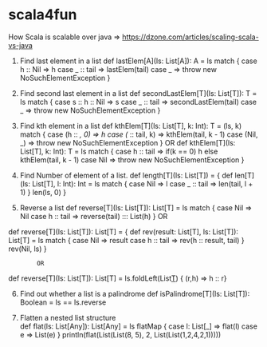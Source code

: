 # scala4fun

How Scala is scalable over java => https://dzone.com/articles/scaling-scala-vs-java

1. Find last element in a list
def lastElem[A](ls: List[A]): A = ls match {
	case h :: Nil  => h
	case _ :: tail => lastElem(tail)
	case _         => throw new NoSuchElementException
}

2. Find second last element in a list
def secondLastElem[T](ls: List[T]): T = ls match {
	case s :: h :: Nil => s
	case _ :: tail => secondLastElem(tail)
	case _ => throw new NoSuchElementException
}

3. Find kth element in a list
def kthElem[T](ls: List[T], k: Int): T = (ls, k) match {
	case (h :: _, 0) => h
	case (_ :: tail, k) => kthElem(tail, k - 1)
	case (Nil, _) => throw new NoSuchElementException
}
                        OR
def kthElem[T](ls: List[T], k: Int): T = ls match {
	case h :: tail => if(k == 0) h else kthElem(tail, k - 1)
	case Nil => throw new NoSuchElementException
}

4. Find Number of element of a list.
def length[T](ls: List[T]) = {
	def len[T](ls: List[T], l: Int): Int = ls match {
		case Nil => l
		case _ :: tail => len(tail, l + 1)
	}
	len(ls, 0)
}

5. Reverse a list
def reverse[T](ls: List[T]): List[T] = ls match {
	case Nil => Nil
	case h :: tail => reverse(tail) ::: List(h)
}
			OR

def reverse[T](ls: List[T]): List[T] = {
	def rev(result: List[T], ls: List[T]): List[T] = ls match {
	case Nil => result
	case h :: tail => rev(h :: result, tail)
	}
	rev(Nil, ls)
}

			OR

def reverse[T](ls: List[T]): List[T] = ls.foldLeft(List[T]()) { (r,h) => h :: r}

6. Find out whether a list is a palindrome
def isPalindrome[T](ls: List[T]): Boolean = ls == ls.reverse

7. Flatten a nested list structure   
def flat(ls: List[Any]): List[Any] = ls flatMap {
	case l: List[_] => flat(l)
	case e => List(e)
}
println(flat(List(List(8, 5), 2, List(List(1,2,4,2,1)))))

